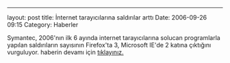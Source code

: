 ---
layout: post
title: İnternet tarayıcılarına saldırılar arttı
Date: 2006-09-26 09:15
Category: Haberler

Symantec, 2006'nın ilk 6 ayında internet tarayıcılarına solucan
programlarla yapılan saldırıların sayısının Firefox'ta 3, Microsoft
IE'de 2 katına çıktığını vurguluyor. haberin devamı için [tıklayınız.][]

  [tıklayınız.]: http://ntvmsnbc.com/news/385998.asp
